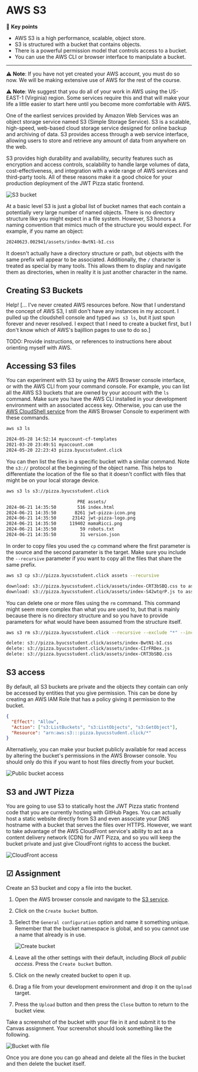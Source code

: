 # AWS S3

🔑 **Key points**

- AWS S3 is a high performance, scalable, object store.
- S3 is structured with a bucket that contains objects.
- There is a powerful permission model that controls access to a bucket.
- You can use the AWS CLI or browser interface to manipulate a bucket.

---

⚠️ **Note**: If you have not yet created your AWS account, you must do so now. We will be making extensive use of AWS for the rest of the course.

⚠️ **Note**: We suggest that you do all of your work in AWS using the US-EAST-1 (Virginia) region. Some services require this and that will make your life a little easier to start here until you become more comfortable with AWS.

One of the earliest services provided by Amazon Web Services was an object storage service named S3 (Simple Storage Service). S3 is a scalable, high-speed, web-based cloud storage service designed for online backup and archiving of data. S3 provides access through a web service interface, allowing users to store and retrieve any amount of data from anywhere on the web.

S3 provides high durability and availability, security features such as encryption and access controls, scalability to handle large volumes of data, cost-effectiveness, and integration with a wide range of AWS services and third-party tools. All of these reasons make it a good choice for your production deployment of the JWT Pizza static frontend.

![S3 bucket](s3Bucket.png)

At a basic level S3 is just a global list of bucket names that each contain a potentially very large number of named objects. There is no directory structure like you might expect in a file system. However, S3 honors a naming convention that mimics much of the structure you would expect. For example, if you name an object:

```txt
20240623.002941/assets/index-BwtN1-bI.css
```

It doesn't actually have a directory structure or path, but objects with the same prefix will appear to be associated. Additionally, the `/` character is treated as special by many tools. This allows them to display and navigate them as directories, when in reality it is just another character in the name.

## Creating S3 Buckets
Help!
[... I've never created AWS resources before. Now that I understand the concept of AWS S3, I still don't have any instances in my account. I pulled up the cloudshell console and typed `aws s3 ls`, but it just spun forever and never resolved. I expect that I need to create a bucket first, but I don't know which of AWS's bajillion pages to use to do so.]

TODO: Provide instructions, or references to instructions here about orienting myself with AWS.

## Accessing S3 files

You can experiment with S3 by using the AWS Browser console interface, or with the AWS CLI from your command console. For example, you can list all the AWS S3 buckets that are owned by your account with the `ls` command. Make sure you have the AWS CLI installed in your development environment with an associated access key. Otherwise, you can use the [AWS CloudShell service](https://aws.amazon.com/cloudshell/) from the AWS Browser Console to experiment with these commands.

```sh
aws s3 ls

2024-05-28 14:52:14 myaccount-cf-templates
2021-03-20 23:49:51 myaccount.com
2024-05-20 22:23:43 pizza.byucsstudent.click
```

You can then list the files in a specific bucket with a similar command. Note the `s3://` protocol at the beginning of the object name. This helps to differentiate the location of the file so that it doesn't conflict with files that might be on your local storage device.

```sh
aws s3 ls s3://pizza.byucsstudent.click

                           PRE assets/
2024-06-21 14:35:50        516 index.html
2024-06-21 14:35:50       8261 jwt-pizza-icon.png
2024-06-21 14:35:50      23142 jwt-pizza-logo.png
2024-06-21 14:35:50     119402 mamaRicci.png
2024-06-21 14:35:50         59 robots.txt
2024-06-21 14:35:50         31 version.json
```

In order to copy files you used the `cp` command where the first parameter is the source and the second parameter is the target. Make sure you include the `--recursive` parameter if you want to copy all the files that share the same prefix.

```sh
aws s3 cp s3://pizza.byucsstudent.click assets --recursive

download: s3://pizza.byucsstudent.click/assets/index-CRT3bSBQ.css to assets/index-CRT3bSBQ.css
download: s3://pizza.byucsstudent.click/assets/index-S42wtqrP.js to assets/index-S42wtqrP.js
```

You can delete one or more files using the `rm` command. This command might seem more complex than what you are used to, but that is mainly because there is no directory structure and so you have to provide parameters for what would have been assumed from the structure itself.

```sh
aws s3 rm s3://pizza.byucsstudent.click --recursive --exclude "*" --include "assets*"

delete: s3://pizza.byucsstudent.click/assets/index-BwtN1-bI.css
delete: s3://pizza.byucsstudent.click/assets/index-CIrFRDex.js
delete: s3://pizza.byucsstudent.click/assets/index-CRT3bSBQ.css
```

## S3 access

By default, all S3 buckets are private and the objects they contain can only be accessed by entities that you give permission. This can be done by creating an AWS IAM Role that has a policy giving it permission to the bucket.

```json
{
  "Effect": "Allow",
  "Action": ["s3:ListBuckets", "s3:ListObjects", "s3:GetObject"],
  "Resource": "arn:aws:s3:::pizza.byucsstudent.click/*"
}
```

Alternatively, you can make your bucket publicly available for read access by altering the bucket's permissions in the AWS Browser console. You should only do this if you want to host files directly from your bucket.

![Public bucket access](publicBucketAccess.png)

## S3 and JWT Pizza

You are going to use S3 to statically host the JWT Pizza static frontend code that you are currently hosting with GitHub Pages. You can actually host a static website directly from S3 and even associate your DNS hostname with a bucket that serves the files over HTTPS. However, we want to take advantage of the AWS CloudFront service's ability to act as a content delivery network (CDN) for JWT Pizza, and so you will keep the bucket private and just give CloudFront rights to access the bucket.

![CloudFront access](cloudFrontAccess.png)

## ☑ Assignment

Create an S3 bucket and copy a file into the bucket.

1. Open the AWS browser console and navigate to the [S3 service](https://console.aws.amazon.com/s3/buckets).
1. Click on the `Create bucket` button.
1. Select the `General configuration` option and name it something unique. Remember that the bucket namespace is global, and so you cannot use a name that already is in use.

   ![Create bucket](createBucket.png)

1. Leave all the other settings with their default, including _Block all public access_. Press the `Create bucket` button.
1. Click on the newly created bucket to open it up.
1. Drag a file from your development environment and drop it on the `Upload` target.
1. Press the `Upload` button and then press the `Close` button to return to the bucket view.

Take a screenshot of the bucket with your file in it and submit it to the Canvas assignment. Your screenshot should look something like the following.

![Bucket with file](bucketWithFile.png)

Once you are done you can go ahead and delete all the files in the bucket and then delete the bucket itself.
